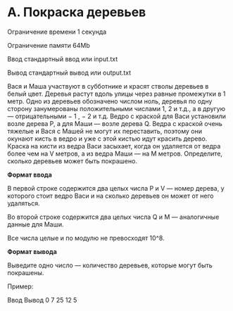 # A. Покраска деревьев

Ограничение времени	1 секунда

Ограничение памяти	64Mb

Ввод стандартный ввод или input.txt

Вывод стандартный вывод или output.txt

Вася и Маша участвуют в субботнике и красят стволы деревьев в белый цвет. 
Деревья растут вдоль улицы через равные промежутки в 1 метр. Одно из деревьев
обозначено числом ноль, деревья по одну сторону занумерованы положительными
числами 1, 2 и т.д., а в другую — отрицательными − 1 , − 2 и т.д.
Ведро с краской для Васи установили возле дерева P, а для Маши — возле дерева
Q. Ведра с краской очень тяжелые и Вася с Машей не могут их переставить,
поэтому они окунают кисть в ведро и уже с этой кистью идут красить дерево.
Краска на кисти из ведра Васи засыхает, когда он удаляется от ведра более
чем на V метров, а из ведра Маши — на M метров. Определите, сколько деревьев
может быть покрашено.

**Формат ввода**

В первой строке содержится два целых числа P и V — номер дерева, у которого
стоит ведро Васи и на сколько деревьев он может от него удаляться.

Во второй строке содержится два целых числа Q и M — аналогичные данные для
Маши.

Все числа целые и по модулю не превосходят 10^8.

**Формат вывода**

Выведите одно число — количество деревьев, которые могут быть покрашены.

Пример:

Ввод	Вывод
0 7     25
12 5